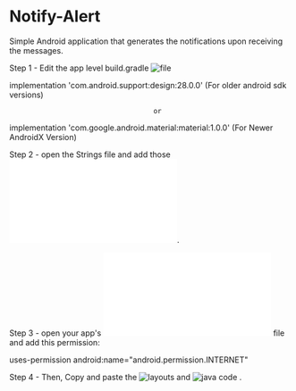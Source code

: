 # Notify-Alert

Simple Android application that generates the notifications upon receiving the messages.

Step 1 - Edit the app level build.gradle ![file](app/build.gradle)

implementation 'com.android.support:design:28.0.0'    (For older android sdk versions)

                                        or

implementation 'com.google.android.material:material:1.0.0'       (For Newer AndroidX Version)


Step 2 - open the Strings file and add those ![strings](app/src/main/res/values/strings.xml).

Step 3 - open your app's ![Manifest](app/src/main/AndroidManifest.xml) file and add this permission:

uses-permission android:name="android.permission.INTERNET"



Step 4 - Then, Copy and paste the ![layouts](app/src/main/res/layout) and ![java code](app/src/main/java/com/example/notifyalert/) .
